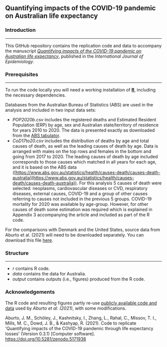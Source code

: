## Quantifying impacts of the COVID-19 pandemic on Australian life expectancy

### Introduction
------------

This GitHub repository contains the replication code and data to accompany the manuscript [*Quantifying impacts of the COVID-19 pandemic on Australian life expectancy*](), published in the *International Journal of Epidemiology*.

### Prerequisites
------------

To run the code locally you will need a working installation of [**R**](https://www.r-project.org/), including the necessary dependencies.

Databases from the Australian Bureau of Statistics (ABS) are used in the analysis and included in two input data sets:

* _POP2020b.csv_ includes the registered deaths and Estimated Resident Population (ERP) by age, sex and Australian state/territory of residence for years 2010 to 2020. The data is presented exactly as downloaded from the [ABS tabulator](https://explore.data.abs.gov.au/).
* _CoD17to20.csv_ includes the distribution of deaths by age and total causes of death, as well as the leading causes of death by age. Data is arranged with males on the top rows and females in the bottom and going from 2017 to 2020. The leading causes of death by age included corresponds to those causes which matched in all years for each age, and it is based on the ABS data ([https://www.abs.gov.au/statistics/health/causes-death/causes-death-australia](https://www.abs.gov.au/statistics/health/causes-death/causes-death-australia)). For this analysis 5 causes of death were selected: neoplasms, cardiovascular diseases or CVD, respiratory diseases, external causes, COVID-19 and a group of other causes referring to causes not included in the previous 5 groups. COVID-19 mortality for 2020 was available by age-group. However, for other causes of death some estimation was required which is explained in Appendix 3 accompanying the article and included as part of the R code. 

For the comparisons with Denmark and the United States, source data from Aburto et al. (2021) will need to be downloaded separately. You can download this file [here](https://github.com/OxfordDemSci/ex2020/blob/master/out/lt_input.rds).

### Structure
----------------

* _r_ contains R code.
* _data_ contains the data for Australia.
* _output_ contains outputs (i.e., figures) produced from the R code.

### Acknowledgements

The R code and resulting figures partly re-use [publicly available code and data](https://github.com/OxfordDemSci/ex2020) used by *Aburto et al. (2021)*, with some modifications.

Aburto, J. M., Schöley, J., Kashnitsky, I., Zhang, L., Rahal, C., Missov, T. I., Mills, M. C., Dowd, J. B., & Kashyap, R. (2021). Code to replicate 'Quantifying impacts of the COVID-19 pandemic through life expectancy losses' (Version 0.3.1) [Computer software]. https://doi.org/10.5281/zenodo.5171938